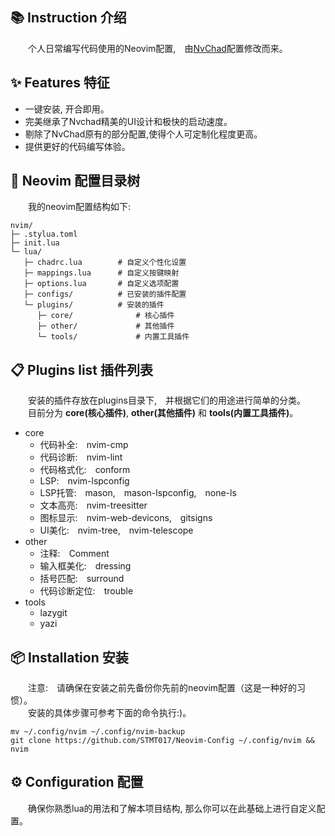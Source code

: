 ## 📚️ Instruction 介绍
&emsp;&emsp;个人日常编写代码使用的Neovim配置,&emsp;由[NvChad](https://github.com/NvChad/NvChad)配置修改而来。<br>

## ✨ Features 特征

- 一键安装, 开合即用。
- 完美继承了Nvchad精美的UI设计和极快的启动速度。
- 剔除了NvChad原有的部分配置,使得个人可定制化程度更高。
- 提供更好的代码编写体验。

## 🌲 Neovim 配置目录树
&emsp;&emsp;我的neovim配置结构如下:

```
nvim/
├─ .stylua.toml
├─ init.lua
└─ lua/
   ├─ chadrc.lua        # 自定义个性化设置
   ├─ mappings.lua      # 自定义按键映射
   ├─ options.lua       # 自定义选项配置
   ├─ configs/          # 已安装的插件配置
   └─ plugins/          # 安装的插件
      ├─ core/              # 核心插件
      ├─ other/             # 其他插件
      └─ tools/             # 内置工具插件
```

## 📋 Plugins list 插件列表
&emsp;&emsp;安装的插件存放在plugins目录下,&emsp;并根据它们的用途进行简单的分类。<br>
&emsp;&emsp;目前分为 __core(核心插件)__, __other(其他插件)__ 和 __tools(内置工具插件)__。

- core
   - 代码补全:&emsp;nvim-cmp
   - 代码诊断:&emsp;nvim-lint
   - 代码格式化:&emsp;conform
   - LSP:&emsp;nvim-lspconfig
   - LSP托管:&emsp;mason,&emsp;mason-lspconfig,&emsp;none-ls
   - 文本高亮:&emsp;nvim-treesitter
   - 图标显示:&emsp;nvim-web-devicons,&emsp;gitsigns
   - UI美化:&emsp;nvim-tree,&emsp;nvim-telescope
- other
   - 注释:&emsp;Comment 
   - 输入框美化:&emsp;dressing 
   - 括号匹配:&emsp;surround
   - 代码诊断定位:&emsp;trouble
- tools
   - lazygit   
   - yazi

## 📦 Installation 安装
&emsp;&emsp;注意:&emsp;请确保在安装之前先备份你先前的neovim配置（这是一种好的习惯）。<br>
&emsp;&emsp;安装的具体步骤可参考下面的命令执行:)。

```git
mv ~/.config/nvim ~/.config/nvim-backup                                                  
git clone https://github.com/STMT017/Neovim-Config ~/.config/nvim && nvim                                                                       
```

## ⚙️ Configuration 配置
&emsp;&emsp;确保你熟悉lua的用法和了解本项目结构, 那么你可以在此基础上进行自定义配置。
